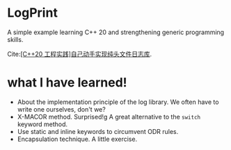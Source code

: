 # LogPrint
A simple example learning C++ 20 and strengthening generic programming skills.

Cite:[[C++20 工程实践]自己动手实现纯头文件日志库](https://www.bilibili.com/video/BV1t94y1r72E/?spm_id_from=333.999.0.0&vd_source=0ea8ae7e76d25b49e7fe72f7dc44e08b).

# what I have learned!
- About the implementation principle of the log library. We often have to write one ourselves, don't we?
- X-MACOR method. Surprised!g A great alternative to the `switch` keyword method.
- Use static and inline keywords to circumvent ODR rules.
- Encapsulation technique. A little exercise.
